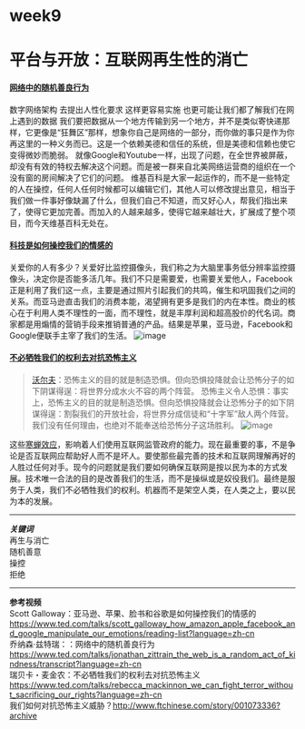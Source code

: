 # week9
# 平台与开放：互联网再生性的消亡
#### [网络中的随机善良行为]()
数字网络架构 
去提出人性化要求 这样更容易实施 也更可能让我们都了解我们在网上遇到的数据
我们要把数据从一个地方传输到另一个地方，并不是类似寄快递那样，它更像是“狂舞区”那样，想象你自己是网络的一部分，而你做的事只是作为你再这里的一种义务而已。这是一个依赖美德和信任的系统，但是美德和信赖也使它变得微妙而脆弱。
就像Google和Youtube一样，出现了问题，在全世界被屏蔽，却没有有效的特权去解决这个问题。而是被一群来自北美网络运营商的组织在一个没有窗的房间解决了它们的问题。
维基百科是大家一起运作的，而不是一些特定的人在操控，任何人任何时候都可以编辑它们，其他人可以修改提出意见，相当于我们做一件事好像缺漏了什么，但我们自己不知道，而又好心人，帮我们指出来了，使得它更加完善。而加入的人越来越多，使得它越来越壮大，扩展成了整个项目，而今天维基百科无处在。
#### [科技是如何操控我们的情感的]()  
关爱你的人有多少？关爱好比监控摄像头，我们称之为大脑里事务低分辨率监控摄像头，决定你是否能多活几年。我们不只是需要爱，也需要关爱他人，Facebook正是利用了我们这一点，主要是通过照片引起我们的共鸣，催生和巩固我们之间的关系。而亚马逊直击我们的消费本能，渴望拥有更多是我们的内在本性。商业的核心在于利用人类不理性的一面，而不理性，就是丰厚利润和超高股价的代名词。商家都是用煽情的营销手段来推销普通的产品。结果是苹果，亚马逊，Facebook和Google便联手主宰了我们的生活。
![image](https://ss0.bdstatic.com/70cFvHSh_Q1YnxGkpoWK1HF6hhy/it/u=2335532932,4032395544&fm=26&gp=0.jpg)
#### [不必牺牲我们的权利去对抗恐怖主义]()
> [沃尔夫]()：恐怖主义的目的就是制造恐惧。但向恐惧投降就会让恐怖分子的如下阴谋得逞：将世界分成水火不容的两个阵营。 
恐怖主义令人恐惧：事实上，恐怖主义的目的就是制造恐惧。但向恐惧投降就会让恐怖分子的如下阴谋得逞：割裂我们的开放社会，将世界分成信徒和“十字军”敌人两个阵营。我们没有任何理由，也绝对不能奉送给恐怖分子这场胜利。
![image](https://timgsa.baidu.com/timg?image&quality=80&size=b9999_10000&sec=1557655628003&di=3ccb78127192821995d903be9f2406df&imgtype=0&src=http%3A%2F%2F5b0988e595225.cdn.sohucs.com%2Fimages%2F20181017%2F580a0c2fe09c4387911c7e1683946cd5.jpeg)

这些[寒蝉效应]()，影响着人们使用互联网监管政府的能力。现在最重要的事，不是争论是否互联网应帮助好人而不是坏人。要使那些最完善的技术和互联网理解再好的人胜过任何对手。现今的问题就是我们要如何确保互联网是按以民为本的方式发展。技术唯一合法的目的是改善我们的生活，而不是操纵或是奴役我们。最终是服务于人类，我们不必牺牲我们的权利。机器而不是架空人类，在人类之上，要以民为本的发展。

***  
***关键词***  
再生与消亡  
随机善意  
操控  
拒绝

***

**参考视频**  
Scott Galloway：亚马逊、苹果、脸书和谷歌是如何操控我们的情感的<https://www.ted.com/talks/scott_galloway_how_amazon_apple_facebook_and_google_manipulate_our_emotions/reading-list?language=zh-cn>  
乔纳森·兹特瑞：：网络中的随机善良行为<https://www.ted.com/talks/jonathan_zittrain_the_web_is_a_random_act_of_kindness/transcript?language=zh-cn>  
瑞贝卡・麦金农：不必牺牲我们的权利去对抗恐怖主义<https://www.ted.com/talks/rebecca_mackinnon_we_can_fight_terror_without_sacrificing_our_rights?language=zh-cn>  
我们如何对抗恐怖主义威胁？<http://www.ftchinese.com/story/001073336?archive>

